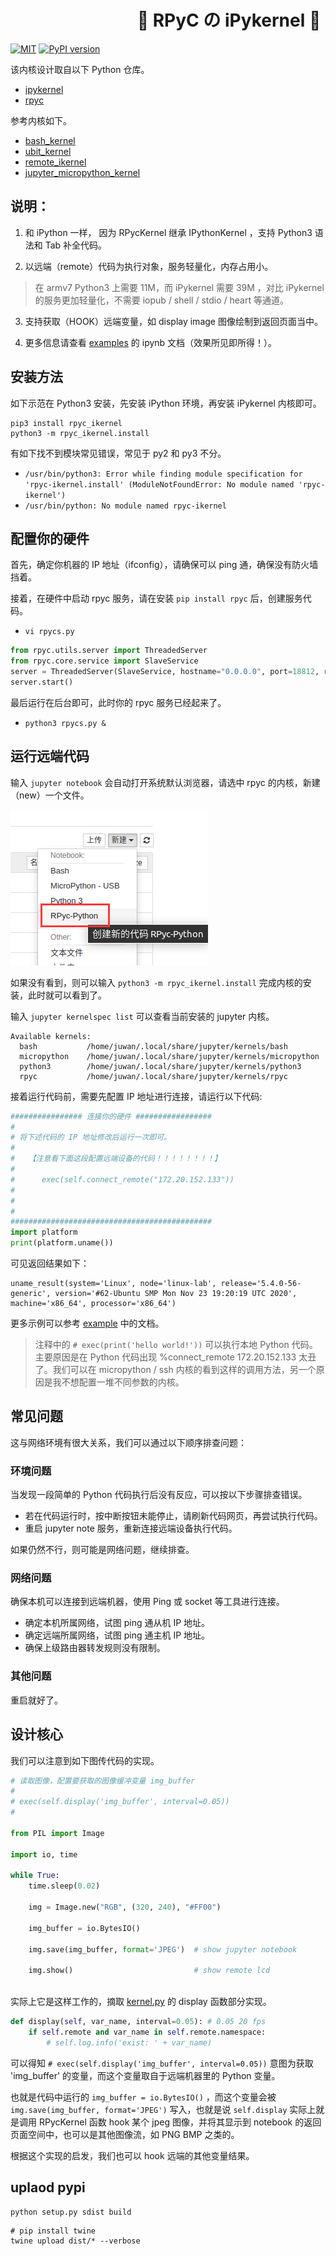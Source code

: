 
# &emsp;&emsp;&emsp;&emsp;&emsp;&emsp;&emsp; 💮 RPyC の iPykernel 🐹

[![MIT](https://img.shields.io/badge/license-MIT-blue.svg)](./LICENSE)
[![PyPI version](https://badge.fury.io/py/rpyc-ikernel.svg)](https://badge.fury.io/py/rpyc-ikernel)

该内核设计取自以下 Python 仓库。

- [ipykernel](https://github.com/ipython/ipykernel)
- [rpyc](https://github.com/tomerfiliba-org/rpyc)

参考内核如下。

- [bash_kernel](https://github.com/takluyver/bash_kernel)
- [ubit_kernel](https://github.com/takluyver/ubit_kernel)
- [remote_ikernel](https://github.com/tdaff/remote_ikernel)
- [jupyter_micropython_kernel](https://github.com/goatchurchprime/jupyter_micropython_kernel)

## 说明：

1. 和 iPython 一样， 因为 RPycKernel 继承 IPythonKernel ，支持 Python3 语法和 Tab 补全代码。

2. 以远端（remote）代码为执行对象，服务轻量化，内存占用小。

> 在 armv7 Python3 上需要 11M，而 iPykernel 需要 39M ，对比 iPykernel 的服务更加轻量化，不需要 iopub / shell / stdio / heart 等通道。

3. 支持获取（HOOK）远端变量，如 display image 图像绘制到返回页面当中。

4. 更多信息请查看 [examples](./examples) 的 ipynb 文档（效果所见即所得！）。

## 安装方法

如下示范在 Python3 安装，先安装 iPython 环境，再安装 iPykernel 内核即可。

```shell
pip3 install rpyc_ikernel
python3 -m rpyc_ikernel.install
```

有如下找不到模块常见错误，常见于 py2 和 py3 不分。

- `/usr/bin/python3: Error while finding module specification for 'rpyc-ikernel.install' (ModuleNotFoundError: No module named 'rpyc-ikernel')`
- `/usr/bin/python: No module named rpyc-ikernel`

## 配置你的硬件

首先，确定你机器的 IP 地址（ifconfig），请确保可以 ping 通，确保没有防火墙挡着。

接着，在硬件中启动 rpyc 服务，请在安装 ` pip install rpyc ` 后，创建服务代码。

- `vi rpycs.py`

```python
from rpyc.utils.server import ThreadedServer
from rpyc.core.service import SlaveService
server = ThreadedServer(SlaveService, hostname="0.0.0.0", port=18812, reuse_addr=True)
server.start()
```

最后运行在后台即可，此时你的 rpyc 服务已经起来了。

- `python3 rpycs.py &`

## 运行远端代码

输入 `jupyter notebook` 会自动打开系统默认浏览器，请选中 rpyc 的内核，新建（new）一个文件。

![](doc/kernels.png)

如果没有看到，则可以输入 `python3 -m rpyc_ikernel.install` 完成内核的安装，此时就可以看到了。

输入 `jupyter kernelspec list` 可以查看当前安装的 jupyter 内核。

```shell
Available kernels:
  bash           /home/juwan/.local/share/jupyter/kernels/bash
  micropython    /home/juwan/.local/share/jupyter/kernels/micropython
  python3        /home/juwan/.local/share/jupyter/kernels/python3
  rpyc           /home/juwan/.local/share/jupyter/kernels/rpyc
```

接着运行代码前，需要先配置 IP 地址进行连接，请运行以下代码:

```python
################ 连接你的硬件 #################
#
# 将下述代码的 IP 地址修改后运行一次即可。
#
#   【注意看下面这段配置远端设备的代码！！！！！！！！】
#
#      exec(self.connect_remote("172.20.152.133"))
#
#
#
#############################################
import platform
print(platform.uname())
```

可见返回结果如下：

```shell
uname_result(system='Linux', node='linux-lab', release='5.4.0-56-generic', version='#62-Ubuntu SMP Mon Nov 23 19:20:19 UTC 2020', machine='x86_64', processor='x86_64')
```

更多示例可以参考 [example](example) 中的文档。

> 注释中的 `# exec(print('hello world!'))` 可以执行本地 Python 代码。主要原因是在 Python 代码出现 %connect_remote 172.20.152.133 太丑了。我们可以在 micropython / ssh 内核的看到这样的调用方法，另一个原因是我不想配置一堆不同参数的内核。

## 常见问题

这与网络环境有很大关系，我们可以通过以下顺序排查问题：

### 环境问题

当发现一段简单的 Python 代码执行后没有反应，可以按以下步骤排查错误。

- 若在代码运行时，按中断按钮未能停止，请刷新代码网页，再尝试执行代码。
- 重启 jupyter note 服务，重新连接远端设备执行代码。

如果仍然不行，则可能是网络问题，继续排查。

### 网络问题

确保本机可以连接到远端机器，使用 Ping 或 socket 等工具进行连接。

- 确定本机所属网络，试图 ping 通从机 IP 地址。
- 确定远端所属网络，试图 ping 通主机 IP 地址。
- 确保上级路由器转发规则没有限制。

### 其他问题

重启就好了。

## 设计核心

我们可以注意到如下图传代码的实现。

```python
# 读取图像，配置要获取的图像缓冲变量 img_buffer
# 
# exec(self.display('img_buffer', interval=0.05))
#

from PIL import Image

import io, time

while True:
    time.sleep(0.02)
    
    img = Image.new("RGB", (320, 240), "#FF00")

    img_buffer = io.BytesIO()

    img.save(img_buffer, format='JPEG')  # show jupyter notebook
    
    img.show()                           # show remote lcd
    
```

实际上它是这样工作的，摘取 [kernel.py](./rpyc_ikernel/kernel.py) 的 display 函数部分实现。

```python
def display(self, var_name, interval=0.05): # 0.05 20 fps
    if self.remote and var_name in self.remote.namespace:
        # self.log.info('exist: ' + var_name)
```

可以得知 `# exec(self.display('img_buffer', interval=0.05))` 意图为获取 'img_buffer' 的变量，而这个变量取自于远端机器里的 Python 变量。

也就是代码中运行的 `img_buffer = io.BytesIO()` ，而这个变量会被 `img.save(img_buffer, format='JPEG')` 写入，也就是说 `self.display` 实际上就是调用 RPycKernel 函数 hook 某个 jpeg 图像，并将其显示到 notebook 的返回页面空间中，也可以是其他图像流，如 PNG BMP 之类的。

根据这个实现的启发，我们也可以 hook 远端的其他变量结果。

## uplaod pypi

```shell
python setup.py sdist build
```

```shell
# pip install twine
twine upload dist/* --verbose
```


